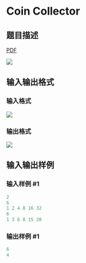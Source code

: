 # Coin Collector

## 题目描述

[problemUrl]: https://uva.onlinejudge.org/index.php?option=com_onlinejudge&Itemid=8&category=24&page=show_problem&problem=2231

[PDF](https://uva.onlinejudge.org/external/112/p11264.pdf)

![](https://cdn.luogu.com.cn/upload/vjudge_pic/UVA11264/838417e3ab3f84252eb0b345fef59d7beba2126e.png)

## 输入输出格式

### 输入格式

![](https://cdn.luogu.com.cn/upload/vjudge_pic/UVA11264/94206c6ceeeb228934644c9f781863b74a643b2b.png)

### 输出格式

![](https://cdn.luogu.com.cn/upload/vjudge_pic/UVA11264/1e260fd111267e7dbdc97c53326ffa47b58ca93e.png)

## 输入输出样例

### 输入样例 #1

```cpp
2
6
1 2 4 8 16 32
6
1 3 6 8 15 20
```


### 输出样例 #1

```cpp
6
4
```


